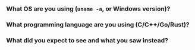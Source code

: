 <!--

Thanks for filing an issue! If this is a question or feature request, just delete
everything here and write out the request, providing as much context as you can.

-->

### What OS are you using (`uname -a`, or Windows version)?

<!-- 
Please specify your operating system version and architecture (i686/amd64 etc).
If you're running Windows - please also provide your IE version.
-->

### What programming language are you using (C/C++/Go/Rust)?

<!--
`gcc --version`
`clang --version`
`go version`
`rustc --version`
-->

### What did you expect to see and what you saw instead?

<!--
Your issue may already be reported! Please search on the issue tracker before creating a new one.
If your issue has not been reported yet - please describe your problem with as much details as you can.
Thanks you.
-->
